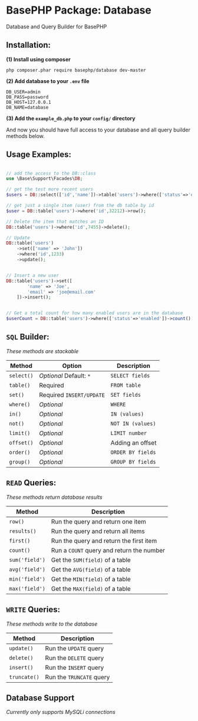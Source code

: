 # BasePHP Package: Database
Database and Query Builder for BasePHP

Installation:
---------------

**(1) Install using composer**

`php composer.phar require basephp/database dev-master`

**(2) Add database to your `.env` file**

```
DB_USER=admin
DB_PASS=password
DB_HOST=127.0.0.1
DB_NAME=database
```

**(3) Add the `example_db.php` to your `config/` directory**

And now you should have full access to your database and all query builder methods below.


Usage Examples:
---------------

```php

// add the access to the DB::class
use \Base\Support\Facades\DB;

// get the test more recent users
$users = DB::select(['id','name'])->table('users')->where(['status'=>'enabled'])->limit(10)->order('id DESC')->results();

// get just a single item (user) from the db table by id
$user = DB::table('users')->where('id',32212)->row();

// Delete the item that matches an ID
DB::table('users')->where('id',7455)->delete();

// Update
DB::table('users')
    ->set(['name' => 'John'])
    ->where('id',1233)
    ->update();


// Insert a new user
DB::table('users')->set([
        'name' => 'Joe',
        'email' => 'joe@email.com'
    ])->insert();


// Get a total count for how many enabled users are in the database
$userCount = DB::table('users')->where(['status'=>'enabled'])->count();


```

`SQL` Builder:
---------------

*These methods are stackable*

|Method           |Option                       |Description          |
|---              |---                          |---                  |
|`select()`       | *Optional* Default: `*`     | `SELECT fields`     |
|`table()`        | Required                    | `FROM table`        |
|`set()`          | Required `INSERT/UPDATE`    | `SET fields`        |
|`where()`        | *Optional*                  | `WHERE`             |
|`in()`           | *Optional*                  | `IN (values)`       |
|`not()`          | *Optional*                  | `NOT IN (values)`   |
|`limit()`        | *Optional*                  | `LIMIT number`      |
|`offset()`       | *Optional*                  | Adding an offset    |
|`order()`        | *Optional*                  | `ORDER BY fields`   |
|`group()`        | *Optional*                  | `GROUP BY fields`   |


`READ` Queries:
---------------

*These methods return database results*

|Method             | Description                                   |
|---                |---                                            |
|`row()`            | Run the query and return one item             |
|`results()`        | Run the query and return all items            |
|`first()`          | Run the query and return the first item       |
|`count()`          | Run a `COUNT` query and return the number     |
|`sum('field')`     | Get the `SUM(field)` of a table               |
|`avg('field')`     | Get the `AVG(field)` of a table               |
|`min('field')`     | Get the `MIN(field)` of a table               |
|`max('field')`     | Get the `MAX(field)` of a table               |

`WRITE` Queries:
---------------

*These methods write to the database*

|Method           | Description                                   |
|---              |---                                            |
|`update()`       | Run the `UPDATE` query                        |
|`delete()`       | Run the `DELETE` query                        |
|`insert()`       | Run the `INSERT` query                        |
|`truncate()`     | Run the `TRUNCATE` query                      |


Database Support
---------------

*Currently only supports MySQLi connections*
